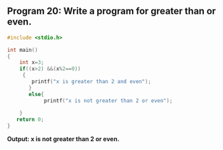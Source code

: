 ## Program 20: Write a program for greater than or even.
```c
#include <stdio.h>

int main()
{
    int x=3;
    if((x>2) &&(x%2==0))
     {
        printf("x is greater than 2 and even");
       }
       else{
            printf("x is not greater than 2 or even");
        
    }
   return 0;
}
```
**Output: x is not greater than 2 or even.**
